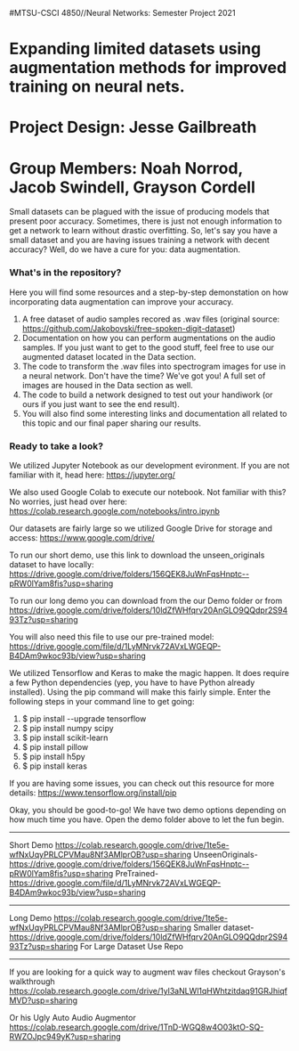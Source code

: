 #MTSU-CSCI 4850//Neural Networks: Semester Project 2021
# **Expanding limited datasets using augmentation methods for improved training on neural nets.**
# Project Design: Jesse Gailbreath
# Group Members: Noah Norrod, Jacob Swindell, Grayson Cordell

  Small datasets can be plagued with the issue of producing models that present poor accuracy. Sometimes, there is just not enough information to get a network to learn without drastic overfitting. So, let's say you have a small dataset and you are having issues training a network with decent accuracy? Well, do we have a cure for you: data augmentation.
### What's in the repository?
  Here you will find some resources and a step-by-step demonstation on how incorporating data augmentation can improve your accuracy.
  1. A free dataset of audio samples recored as .wav files (original source:  https://github.com/Jakobovski/free-spoken-digit-dataset)
  2. Documentation on how you can perform augmentations on the audio samples.  If you just want to get to the good stuff, feel free to use our augmented dataset located in the Data section.
  3. The code to transform the .wav files into spectrogram images for use in a neural network.  Don't have the time?  We've got you!  A full set of images are housed in the Data section as well.
  4. The code to build a network designed to test out your handiwork (or ours if you just want to see the end result).
  5. You will also find some interesting links and documentation all related to this topic and our final paper sharing our results.
### Ready to take a look?
We utilized Jupyter Notebook as our development evironment.  If you are not familiar with it, head here:  https://jupyter.org/

We also used Google Colab to execute our notebook.  Not familiar with this? No worries, just head over here:  https://colab.research.google.com/notebooks/intro.ipynb

Our datasets are fairly large so we utilized Google Drive for storage and access:  https://www.google.com/drive/

To run our short demo, use this link to download the unseen_originals dataset to have locally:  https://drive.google.com/drive/folders/156QEK8JuWnFqsHnptc--pRW0lYam8fis?usp=sharing

To run our long demo you can download from the our Demo folder or from https://drive.google.com/drive/folders/10ldZfWHfqrv20AnGLO9QQdpr2S9493Tz?usp=sharing

You will also need this file to use our pre-trained model:  https://drive.google.com/file/d/1LyMNrvk72AVxLWGEQP-B4DAm9wkoc93b/view?usp=sharing

We utilized Tensorflow and Keras to make the magic happen.  It does require a few Python dependencies (yep, you have to have Python already installed). Using the pip command will make this fairly simple.  Enter the following steps in your command line to get going:

1.  $ pip install --upgrade tensorflow
2.  $ pip install numpy scipy
3.  $ pip install scikit-learn
4.  $ pip install pillow
5.  $ pip install h5py
6.  $ pip install keras

If you are having some issues, you can check out this resource for more details:  https://www.tensorflow.org/install/pip

Okay, you should be good-to-go! We have two demo options depending on how much time you have.  Open the demo folder above to let the fun begin.
  

_____________________________________________________________________________
Short Demo
https://colab.research.google.com/drive/1te5e-wfNxUqyPRLCPVMau8Nf3AMlprOB?usp=sharing
UnseenOriginals- https://drive.google.com/drive/folders/156QEK8JuWnFqsHnptc--pRW0lYam8fis?usp=sharing
PreTrained- https://drive.google.com/file/d/1LyMNrvk72AVxLWGEQP-B4DAm9wkoc93b/view?usp=sharing
_____________________________________________________________________________
Long Demo 
https://colab.research.google.com/drive/1te5e-wfNxUqyPRLCPVMau8Nf3AMlprOB?usp=sharing
Smaller dataset- https://drive.google.com/drive/folders/10ldZfWHfqrv20AnGLO9QQdpr2S9493Tz?usp=sharing
For Large Dataset Use Repo
_____________________________________________________________________________

If you are looking for a quick way to augment wav files checkout Grayson's walkthrough
https://colab.research.google.com/drive/1yl3aNLWl1qHWhtzitdaq91GRJhiqfMVD?usp=sharing

Or his Ugly Auto Audio Augmentor
https://colab.research.google.com/drive/1TnD-WGQ8w4O03ktO-SQ-RWZOJpc949yK?usp=sharing


